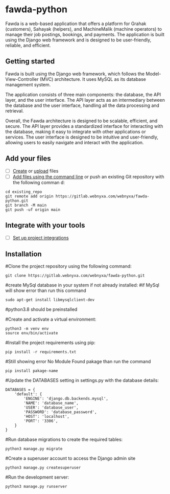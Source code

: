 # fawda-python

Fawda is a web-based application that offers a platform for Grahak (customers), Sahayak (helpers), and MachineMalik (machine operators) to manage their job postings, bookings, and payments. The application is built using the Django web framework and is designed to be user-friendly, reliable, and efficient.
## Getting started
Fawda is built using the Django web framework, which follows the Model-View-Controller (MVC) architecture. It uses MySQL as its database management system.

The application consists of three main components: the database, the API layer, and the user interface. The API layer acts as an intermediary between the database and the user interface, handling all the data processing and retrieval.

Overall, the Fawda architecture is designed to be scalable, efficient, and secure. The API layer provides a standardized interface for interacting with the database, making it easy to integrate with other applications or services. The user interface is designed to be intuitive and user-friendly, allowing users to easily navigate and interact with the application.
## Add your files

- [ ] [Create](https://docs.gitlab.com/ee/user/project/repository/web_editor.html#create-a-file) or [upload](https://docs.gitlab.com/ee/user/project/repository/web_editor.html#upload-a-file) files
- [ ] [Add files using the command line](https://docs.gitlab.com/ee/gitlab-basics/add-file.html#add-a-file-using-the-command-line) or push an existing Git repository with the following comman
d:

```
cd existing_repo
git remote add origin https://gitlab.webnyxa.com/webnyxa/fawda-python.git
git branch -M main
git push -uf origin main
```

## Integrate with your tools

- [ ] [Set up project integrations](https://gitlab.webnyxa.com/webnyxa/fawda-python/-/settings/integrations)

## Installation

#Clone the project repository using the following command:
```
git clone https://gitlab.webnyxa.com/webnyxa/fawda-python.git
```

#create MySql database in your system if not already installed:
#if MySql will show error than run this command 
```
sudo apt-get install libmysqlclient-dev
```
#python3.8 should be preinstalled 

#Create and activate a virtual environment:
```
python3 -m venv env
source env/bin/activate
```

#Install the project requirements using pip:
```
pip install -r requirements.txt
```

#Still showing error No Module Found pakage than run the command 
```
pip install pakage-name
```

#Update the DATABASES setting in settings.py with the database details:

```
DATABASES = {
    'default': {
        'ENGINE': 'django.db.backends.mysql',
        'NAME': 'database_name',
        'USER': 'database_user',
        'PASSWORD': 'database_password',
        'HOST': 'localhost',
        'PORT': '3306',
    }
}
```

#Run database migrations to create the required tables:
```
python3 manage.py migrate
```

#Create a superuser account to access the Django admin site
```
python3 manage.py createsuperuser
```

#Run the development server:
```
python3 manage.py runserver
```


